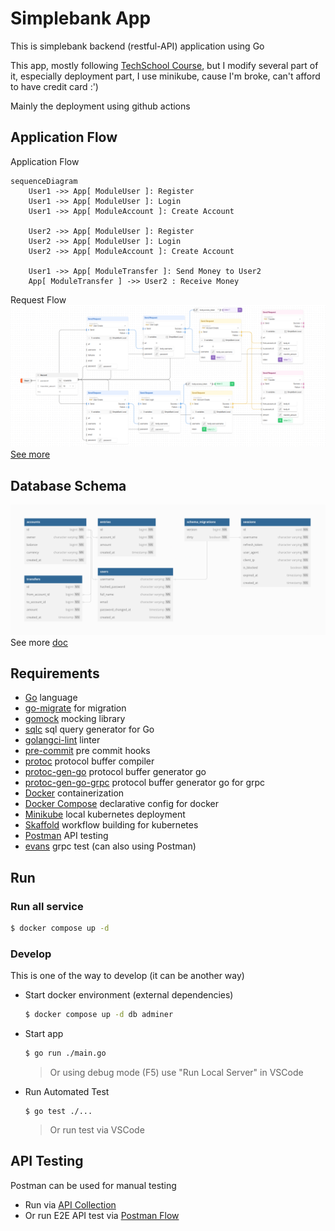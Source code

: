 # Simplebank App
This is simplebank backend (restful-API) application using Go

This app, mostly following [TechSchool Course](https://github.com/techschool), but I modify several part of it, especially deployment part, I use minikube, cause I'm broke, can't afford to have credit card :')

Mainly the deployment using github actions

## Application Flow
Application Flow

```mermaid
sequenceDiagram
    User1 ->> App[ ModuleUser ]: Register
    User1 ->> App[ ModuleUser ]: Login
    User1 ->> App[ ModuleAccount ]: Create Account

    User2 ->> App[ ModuleUser ]: Register
    User2 ->> App[ ModuleUser ]: Login
    User2 ->> App[ ModuleAccount ]: Create Account

    User1 ->> App[ ModuleTransfer ]: Send Money to User2
    App[ ModuleTransfer ] ->> User2 : Receive Money
```
Request Flow
![Request Flow](doc/img/flow.png)
[See more](https://www.postman.com/security-administrator-49084942/workspace/my-public-workspace/flow/64dda6cbefa5e00038c7afec)


## Database Schema
![Database schema](doc/img/db.png)
See more [doc](https://dbdocs.io/laba.dummy1/simplebank)

## Requirements
- [Go](https://go.dev/) language
- [go-migrate](https://github.com/golang-migrate/migrate) for migration
- [gomock](https://github.com/uber-go/mock) mocking library
- [sqlc](https://sqlc.dev/) sql query generator for Go
- [golangci-lint](https://golangci-lint.run/) linter
- [pre-commit](https://pre-commit.com/) pre commit hooks
- [protoc](https://grpc.io/docs/protoc-installation) protocol buffer compiler
- [protoc-gen-go](https://grpc.io/docs/languages/go/quickstart/) protocol buffer generator go
- [protoc-gen-go-grpc](https://grpc.io/docs/languages/go/quickstart/) protocol buffer generator go for grpc
- [Docker](https://www.docker.com/) containerization
- [Docker Compose](https://docs.docker.com/compose/) declarative config for docker
- [Minikube](https://minikube.sigs.k8s.io/docs/start/) local kubernetes deployment
- [Skaffold](https://skaffold.dev/) workflow building for kubernetes
- [Postman](https://www.postman.com/) API testing
- [evans](https://github.com/ktr0731/evans) grpc test (can also using Postman)

## Run
### Run all service
```sh
$ docker compose up -d
```
### Develop
This is one of the way to develop (it can be another way)
- Start docker environment (external dependencies)
    ```sh
    $ docker compose up -d db adminer
    ```
- Start app
    ```sh
    $ go run ./main.go
    ```
    > Or using debug mode (F5) use "Run Local Server" in VSCode
- Run Automated Test
    ```
    $ go test ./...
    ```
    > Or run test via VSCode

## API Testing
Postman can be used for manual testing
- Run via [API Collection](https://www.postman.com/security-administrator-49084942/workspace/my-public-workspace/collection/28977325-d9e66c38-9472-46a8-b41c-16cf3b02a912?action=share&creator=28977325&active-environment=28977325-6493092b-46e6-4de5-a4c2-d7a72add3afe)
- Or run E2E API test via [Postman Flow](https://www.postman.com/security-administrator-49084942/workspace/my-public-workspace/flow/64dda6cbefa5e00038c7afec)
